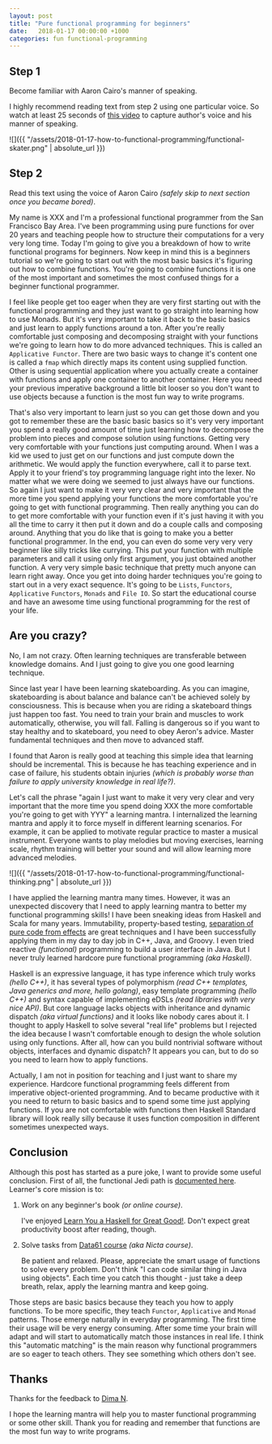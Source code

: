 ```yaml
---
layout: post
title: "Pure functional programming for beginners"
date:   2018-01-17 00:00:00 +1000
categories: fun functional-programming
---
```


## Step 1

Become familiar with Aaron Cairo's manner of speaking.

I highly recommend reading text from step 2 using one particular voice. So watch
at least 25 seconds of [this video](https://www.youtube.com/watch?v=p3NXd3DhH08)
to capture author's voice and his manner of speaking.

![]({{ "/assets/2018-01-17-how-to-functional-programming/functional-skater.png" | absolute_url }})

## Step 2

Read this text using the voice of Aaron Cairo *(safely skip to next section once
you became bored)*.

My name is XXX and I'm a professional functional programmer from the San
Francisco Bay Area. I've been programming using pure functions for over 20 years
and teaching people how to structure their computations for a very very long
time. Today I'm going to give you a breakdown of how to write functional
programs for beginners. Now keep in mind this is a beginners tutorial so we're
going to start out with the most basic basics it's figuring out how to combine
functions. You're going to combine functions it is one of the most important and
sometimes the most confused things for a beginner functional programmer.

I feel like people get too eager when they are very first starting out with the
functional programming and they just want to go straight into learning how to
use Monads. But it's very important to take it back to the basic basics and just
learn to apply functions around a ton. After you're really comfortable just
composing and decomposing straight with your functions we're going to learn how
to do more advanced techniques. This is called an `Applicative Functor`. There
are two basic ways to change it's content one is called a `fmap` which directly
maps its content using supplied function. Other is using sequential application
where you actually create a container with functions and apply one container to
another container. Here you need your previous imperative background a little
bit looser so you don't want to use objects because a function is the most fun
way to write programs.

That's also very important to learn just so you can get those down and you got
to remember these are the basic basic basics so it's very very important you
spend a really good amount of time just learning how to decompose the problem
into pieces and compose solution using functions. Getting very very comfortable
with your functions just computing around. When I was a kid we used to just get
on our functions and just compute down the arithmetic. We would apply the
function everywhere, call it to parse text. Apply it to your friend's toy
programming language right into the lexer. No matter what we were doing we
seemed to just always have our functions. So again I just want to make it very
very clear and very important that the more time you spend applying your
functions the more comfortable you're going to get with functional programming.
Then really anything you can do to get more comfortable with your function even
if it's just having it with you all the time to carry it then put it down and do
a couple calls and composing around. Anything that you do like that is going to
make you a better functional programmer. In the end, you can even do some very
very very beginner like silly tricks like currying. This put your function with
multiple parameters and call it using only first argument, you just obtained
another function. A very very simple basic technique that pretty much anyone can
learn right away. Once you get into doing harder techniques you're going to
start out in a very exact sequence. It's going to be `Lists`, `Functors`,
`Applicative` `Functors`, `Monads` and `File IO`. So start the educational
course and have an awesome time using functional programming for the rest of
your life.

## Are you crazy?

No, I am not crazy. Often learning techniques are transferable between knowledge
domains. And I just going to give you one good learning technique.

Since last year I have been learning skateboarding. As you can imagine,
skateboarding is about balance and balance can't be achieved solely by
consciousness. This is because when you are riding a skateboard things just
happen too fast. You need to train your brain and muscles to work automatically,
otherwise, you will fall. Falling is dangerous so if you want to stay healthy
and to skateboard, you need to obey Aeron's advice. Master fundamental
techniques and then move to advanced staff.

I found that Aaron is really good at teaching this simple idea that learning
should be incremental. This is because he has teaching experience and in case of
failure, his students obtain injuries _(which is probably worse than failure to
apply university knowledge in real life?)_.

Let's call the phrase "again I just want to make it very very clear and very
important that the more time you spend doing XXX the more comfortable you're
going to get with YYY" a learning mantra. I internalized the learning mantra and
apply it to force myself in different learning scenarios. For example, it can be
applied to motivate regular practice to master a musical instrument. Everyone
wants to play melodies but moving exercises, learning scale, rhythm training
will better your sound and will allow learning more advanced melodies.

![]({{ "/assets/2018-01-17-how-to-functional-programming/functional-thinking.png" | absolute_url }})

I have applied the learning mantra many times. However, it was an unexpected
discovery that I need to apply learning mantra to better my functional
programming skills! I have been sneaking ideas from Haskell and Scala for many
years. Immutability, property-based testing, [separation of pure code from
effects](https://gist.github.com/kbilsted/abdc017858cad68c3e7926b03646554e) are
great techniques and I have been successfully applying them in my day to day job
in C++, Java, and Groovy. I even tried reactive *(functional)* programming to
build a user interface in Java. But I never truly learned hardcore pure
functional programming *(aka Haskell)*.

Haskell is an expressive language, it has type inference which truly works
*(hello C++)*, it has several types of polymorphism *(read C++ templates, Java
generics and more, hello golang)*, easy template programming *(hello C++)* and
syntax capable of implementing eDSLs *(read libraries with very nice API)*. But
core language lacks objects with inheritance and dynamic dispatch *(aka virtual
functions)* and it looks like nobody cares about it. I thought to apply Haskell
to solve several "real life" problems but I rejected the idea because I wasn't
comfortable enough to design the whole solution using only functions. After all,
how can you build nontrivial software without objects, interfaces and dynamic
dispatch? It appears you can, but to do so you need to learn how to apply
functions.

Actually, I am not in position for teaching and I just want to share my
experience. Hardcore functional programming feels different from imperative
object-oriented programming. And to became productive with it you need to return
to basic basics and to spend some time just applying functions. If you are not
comfortable with functions then Haskell Standard library will look really silly
because it uses function composition in different sometimes unexpected ways.

## Conclusion

Although this post has started as a pure joke, I want to provide some useful
conclusion. First of all, the functional Jedi path is [documented
here](https://github.com/bitemyapp/learnhaskell). Learner's core mission is to:

1. Work on any beginner's book *(or online course)*.

   I've enjoyed [Learn You a Haskell for Great
   Good!](http://learnyouahaskell.com/chapters). Don't expect great productivity
   boost after reading, though.

2. Solve tasks from [Data61 course](https://github.com/data61/fp-course) *(aka
   Nicta course)*.

   Be patient and relaxed. Please, appreciate the smart usage of functions to
   solve every problem. Don't think "I can code similar thing in Java using
   objects". Each time you catch this thought - just take a deep breath, relax,
   apply the learning mantra and keep going.
  
Those steps are basic basics because they teach you how to apply functions. To
be more specific, they teach `Functor`, `Applicative` and `Monad` patterns.
Those emerge naturally in everyday programming. The first time their usage will
be very energy consuming. After some time your brain will adapt and will start
to automatically match those instances in real life. I think this "automatic
matching" is the main reason why functional programmers are so eager to teach
others. They see something which others don't see.

## Thanks

Thanks for the feedback to [Dima N](https://github.com/DNikitenko/).

I hope the learning mantra will help you to master functional programming or
some other skill. Thank you for reading and remember that functions are the most
fun way to write programs.
